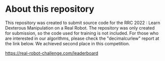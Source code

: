 About this repository
========================
This repository was created to submit source code for the RRC 2022 : Learn Dexterous Manipulation on a Real Robot. The repository was only created for submission, so the code used for training is not included. For those who are interested in our algorithms, please check the "decimalcurlew" report at the link below. We achieved second place in this competition.

https://real-robot-challenge.com/leaderboard

